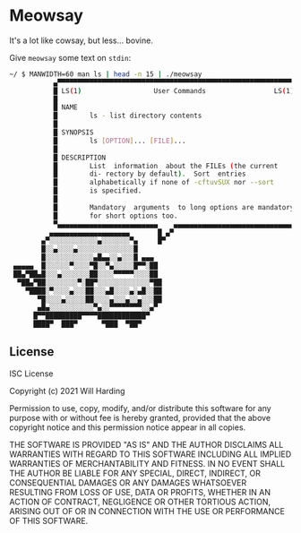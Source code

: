 
# Meowsay
It's a lot like cowsay, but less... bovine.

Give `meowsay` some text on `stdin`:

```sh
~/ $ MANWIDTH=60 man ls | head -n 15 | ./meowsay 
           ▄▀▀▀▀▀▀▀▀▀▀▀▀▀▀▀▀▀▀▀▀▀▀▀▀▀▀▀▀▀▀▀▀▀▀▀▀▀▀▀▀▀▀▀▀▀▀▀▀▀▀▀▀▀▀▀▀▀▀▀▀▀▀▄
           █ LS(1)                  User Commands                 LS(1)   █
           █                                                              █
           █ NAME                                                         █
           █        ls - list directory contents                          █
           █                                                              █
           █ SYNOPSIS                                                     █
           █        ls [OPTION]... [FILE]...                              █
           █                                                              █
           █ DESCRIPTION                                                  █
           █        List  information  about the FILEs (the current       █
           █        di‐ rectory by default).  Sort  entries               █
           █        alphabetically if none of -cftuvSUX nor --sort        █
           █        is specified.                                         █
           █                                                              █
           █        Mandatory  arguments  to long options are mandatory   █
           █        for short options too.                                █
           ▀▄▄▄▄▄▄▄▄▄▄▄▄▄▄▄▄▄▄▄▄▄▄▄▄▄    ▄▄▄▄▄▄▄▄▄▄▄▄▄▄▄▄▄▄▄▄▄▄▄▄▄▄▄▄▄▄▄▄▄▀
          ▄▄▄▄▄▄▄▄▄▄▄▄▄▄▄▄▄▄▄▄       █ ▄▀ 
        ▄▀░░░░░░░░░░░░▄░░░░░░░▀▄     █▀
        █░░▄░░░░▄░░░░░░░░░░░░░░█
        █░░░░░░░░░░░░▄█▄▄░░▄░░░█ ▄▄▄
 ▄▄▄▄▄  █░░░░░░▀░░░░▀█░░▀▄░░░░░█▀▀░██
 ██▄▀██▄█░░░▄░░░░░░░██░░░░▀▀▀▀▀░░░░██
  ▀██▄▀██░░░░░░░░▀░██▀░░░░░░░░░░░░░▀██ 
    ▀████░▀░░░░▄░░░██░░░▄█░░░░▄░▄█░░██ 
       ▀█░░░░▄░░░░░██░░░░▄░░░▄░░▄░░░██ 
       ▄█▄░░░░░░░░░░░▀▄░░▀▀▀▀▀▀▀▀░░▄▀
      █▀▀█████████▀▀▀▀████████████▀
      ████▀  ███▀      ▀███  ▀██▀

```


## License
ISC License

Copyright (c) 2021 Will Harding

Permission to use, copy, modify, and/or distribute this software for
any purpose with or without fee is hereby granted, provided that the
above copyright notice and this permission notice appear in all
copies.

THE SOFTWARE IS PROVIDED "AS IS" AND THE AUTHOR DISCLAIMS ALL
WARRANTIES WITH REGARD TO THIS SOFTWARE INCLUDING ALL IMPLIED
WARRANTIES OF MERCHANTABILITY AND FITNESS. IN NO EVENT SHALL THE
AUTHOR BE LIABLE FOR ANY SPECIAL, DIRECT, INDIRECT, OR CONSEQUENTIAL
DAMAGES OR ANY DAMAGES WHATSOEVER RESULTING FROM LOSS OF USE, DATA OR
PROFITS, WHETHER IN AN ACTION OF CONTRACT, NEGLIGENCE OR OTHER
TORTIOUS ACTION, ARISING OUT OF OR IN CONNECTION WITH THE USE OR
PERFORMANCE OF THIS SOFTWARE.


